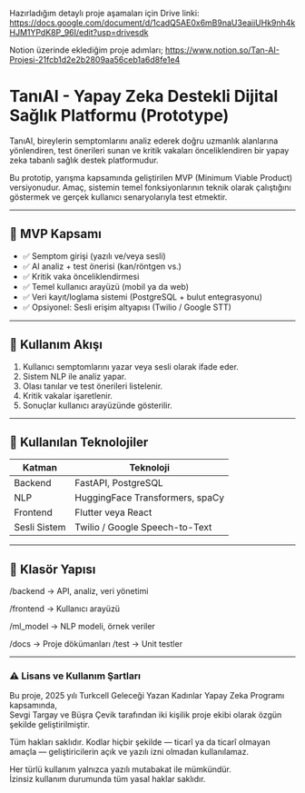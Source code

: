 Hazırladığım detaylı proje aşamaları için Drive linki: 
https://docs.google.com/document/d/1cadQ5AE0x6mB9naU3eaiiUHk9nh4kHJM1YPdK8P_96I/edit?usp=drivesdk 

Notion üzerinde eklediğim proje adımları;
https://www.notion.so/Tan-AI-Projesi-21fcb1d2e2b2809aa56ceb1a6d8fe1e4

# TanıAI - Yapay Zeka Destekli Dijital Sağlık Platformu (Prototype)

TanıAI, bireylerin semptomlarını analiz ederek doğru uzmanlık alanlarına yönlendiren, test önerileri sunan ve kritik vakaları önceliklendiren bir yapay zeka tabanlı sağlık destek platformudur.

Bu prototip, yarışma kapsamında geliştirilen MVP (Minimum Viable Product) versiyonudur. Amaç, sistemin temel fonksiyonlarının teknik olarak çalıştığını göstermek ve gerçek kullanıcı senaryolarıyla test etmektir.

---

## 🎯 MVP Kapsamı

- ✅ Semptom girişi (yazılı ve/veya sesli)
- ✅ AI analiz + test önerisi (kan/röntgen vs.)
- ✅ Kritik vaka önceliklendirmesi
- ✅ Temel kullanıcı arayüzü (mobil ya da web)
- ✅ Veri kayıt/loglama sistemi (PostgreSQL + bulut entegrasyonu)
- ✅ Opsiyonel: Sesli erişim altyapısı (Twilio / Google STT)

---

## 🧠 Kullanım Akışı

1. Kullanıcı semptomlarını yazar veya sesli olarak ifade eder.
2. Sistem NLP ile analiz yapar.
3. Olası tanılar ve test önerileri listelenir.
4. Kritik vakalar işaretlenir.
5. Sonuçlar kullanıcı arayüzünde gösterilir.

---

## 🧰 Kullanılan Teknolojiler

| Katman      | Teknoloji                          |
|-------------|------------------------------------|
| Backend     | FastAPI, PostgreSQL                |
| NLP         | HuggingFace Transformers, spaCy   |
| Frontend    | Flutter veya React                 |
| Sesli Sistem| Twilio / Google Speech-to-Text     |

---

## 📁 Klasör Yapısı
/backend → API, analiz, veri yönetimi

/frontend → Kullanıcı arayüzü

/ml_model → NLP modeli, örnek veriler

/docs → Proje dökümanları
/test → Unit testler


---

### ⚠️ Lisans ve Kullanım Şartları

Bu proje, 2025 yılı Turkcell Geleceği Yazan Kadınlar Yapay Zeka Programı kapsamında,  
Sevgi Targay ve Büşra Çevik tarafından iki kişilik proje ekibi olarak özgün şekilde geliştirilmiştir.

Tüm hakları saklıdır. Kodlar hiçbir şekilde — ticarî ya da ticarî olmayan amaçla — geliştiricilerin açık ve yazılı izni olmadan kullanılamaz.

Her türlü kullanım yalnızca yazılı mutabakat ile mümkündür.  
İzinsiz kullanım durumunda tüm yasal haklar saklıdır.